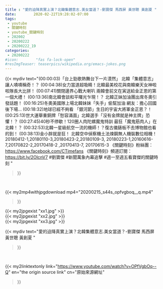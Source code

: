 ```yaml
---
title : "愛的迫降真實上演？北韓集體意志.美女當道？-劉寶傑 馬西屏 黃世聰 黃創夏 "
date:        2020-02-22T19:28:02-07:00
tags:
 - youtube
 - 關鍵時刻
 - youtube_關鍵時刻
 - 202002
 - 20200222
 - 20200222_19
categories:
 - 20200222
#icon:        "fas fa-lock-open"
#resImgTeaser: teaserpics/wikipedia.org/emacs-jokes.png
---
```


{{< mydiv text="(00:00:03)「台上勁歌熱舞台下一片漠然」 北韓「集體意志」讓人嘖嘖稱奇！？ (00:04:38)女力當道超吸睛！北韓最美校花與南韓樂天女神啦啦隊長大比拼！ (00:07:41)關閉邊界心戰大喇叭 兩韓會前文在寅送給金正恩的第一個大禮！ (00:13:36)南北韓會談和平曙光乍現！？ 北韓正妹加油團出席冬奧引發話題！ (00:16:25)冬奧美國隊上場北韓妹妹「失手」偷幫加油 網友：擔心回國後下場… (00:18:32)地球已經不夠看 「銀河節」生日的宇宙大將軍金正恩？！ (00:25:13)世大運舉重銅牌「愁容滿面」北韓選手「沒有金牌就是神主牌」恐懼！？ (00:27:45)40秒不停歇！120圈人肉陀螺魔鬼特訓 最狂「魔鬼筋肉人」在北韓！？ (00:32:53)北韓一星級航空一流的機師！？復古儀錶板不去博物館也看的到！ (00:38:13)金小胖就是狂！ 北韓空中偵察機土法煉鋼無人機裝數位相機！  20180412-1,20180110-3,20180423-2,20180109-3, 20180223-1,20160616-7,20170822-2,20170418-2 ,20170413-7, 20170615-3  《關鍵時刻》粉絲團：https://www.facebook.com/CTimefans 《關鍵時刻》頻道訂閱：https://bit.ly/2OlcnV7  #劉寶傑 #新聞萬象內幕追擊 #週一至週五看寶傑的關鍵時刻 "
>}}
<br>


{{< my2mp4withjpgdownload mp4="20200215_s44s_opfvgboq__q.mp4"
>}}

{{< my2jpgexist "xx1.jpg" >}}<br>
{{< my2jpgexist "xx2.jpg" >}}<br>
{{< my2jpgexist "xx3.jpg" >}}<br>



{{< mydiv text="愛的迫降真實上演？北韓集體意志.美女當道？-劉寶傑 馬西屏 黃世聰 黃創夏 "
>}}
<br>

{{< my2linktextonly link="https://www.youtube.com/watch?v=OPfVgbOq--Q"
en="the origin source link" cn="原始來源網址"
>}}


<br>

